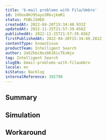 ```yaml
---
title: 'b-mail problems with Fila/Umbro'
id: 1VOox8HJ95ayn3RkvjkmR1
status: PUBLISHED
createdAt: 2022-04-20T15:34:48.933Z
updatedAt: 2022-11-25T21:57:39.656Z
publishedAt: 2022-11-25T21:57:39.656Z
firstPublishedAt: 2022-04-20T15:34:49.281Z
contentType: knownIssue
productTeam: Intelligent Search
author: 2mXZkbi0oi061KicTExNjo
tag: Intelligent Search
slugEN: bmail-problems-with-filaumbro
locale: en
kiStatus: Backlog
internalReference: 392798
---
```


## Summary



## Simulation



## Workaround



